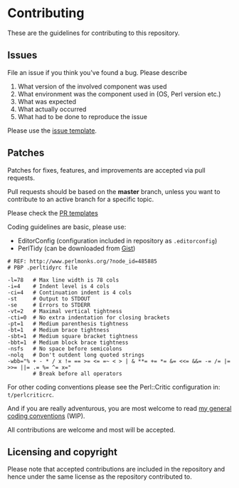 # Contributing

These are the guidelines for contributing to this repository.

## Issues

File an issue if you think you've found a bug. Please describe

1. What version of the involved component was used
2. What environment was the component used in (OS, Perl version etc.)
3. What was expected
4. What actually occurred
5. What had to be done to reproduce the issue

Please use the [issue template](https://github.com/jonasbn/perl-test-timer/blob/master/.github/ISSUE_TEMPLATE.md).

## Patches

Patches for fixes, features, and improvements are accepted via pull requests.

Pull requests should be based on the **master** branch, unless you want to contribute to an active branch for a specific topic.

Please check the [PR templates](https://github.com/jonasbn/perl-test-timer/blob/master/.github/PULL_REQUEST_TEMPLATE.md)

Coding guidelines are basic, please use:

- EditorConfig (configuration included in repository as `.editorconfig`)
- PerlTidy (can be downloaded from [Gist](https://gist.github.com/jonasbn/d6c6f1fc5d075e2f9b27))

```
# REF: http://www.perlmonks.org/?node_id=485885
# PBP .perltidyrc file

-l=78   # Max line width is 78 cols
-i=4    # Indent level is 4 cols
-ci=4   # Continuation indent is 4 cols
-st     # Output to STDOUT
-se     # Errors to STDERR
-vt=2   # Maximal vertical tightness
-cti=0  # No extra indentation for closing brackets
-pt=1   # Medium parenthesis tightness
-bt=1   # Medium brace tightness
-sbt=1  # Medium square bracket tightness
-bbt=1  # Medium block brace tightness
-nsfs   # No space before semicolons
-nolq   # Don't outdent long quoted strings
-wbb="% + - * / x != == >= <= =~ < > | & **= += *= &= <<= &&= -= /= |= >>= ||= .= %= ^= x="
        # Break before all operators
```

For other coding conventions please see the Perl::Critic configuration in: `t/perlcriticrc`.

And if you are really adventurous, you are most welcome to read [my general coding conventions](https://gist.github.com/jonasbn/c2f703c68340384cfc61bb9c38adb2ff) (WIP).

All contributions are welcome and most will be accepted.

## Licensing and copyright

Please note that accepted contributions are included in the repository and hence under the same license as the repository contributed to.
